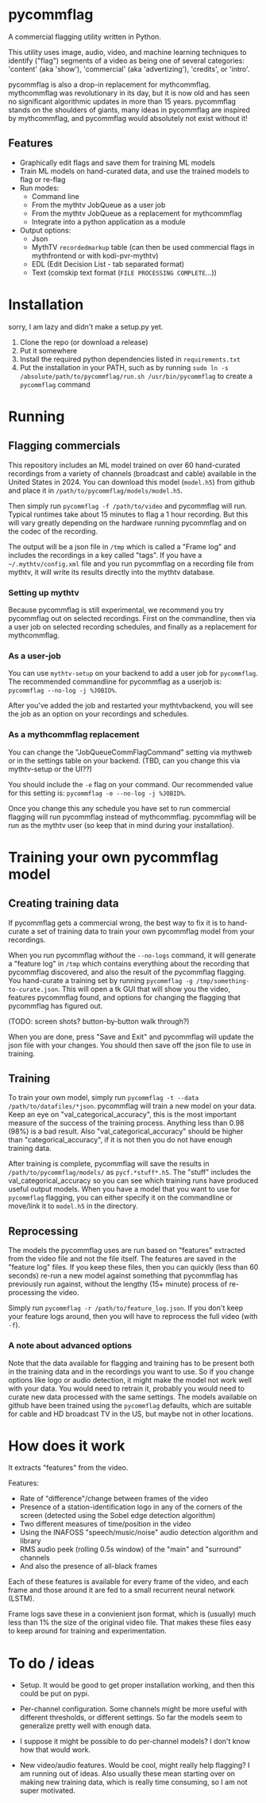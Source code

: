 # pycommflag
A commercial flagging utility written in Python.

This utility uses image, audio, video, and machine learning techniques to
identify ("flag") segments of a video as being one of several categories:
'content' (aka 'show'), 'commercial' (aka 'advertizing'), 'credits', or 
'intro'.

pycommflag is also a drop-in replacement for mythcommflag.  mythcommflag was revolutionary in its day, but it is now old and has seen no significant algorithmic updates in more than 15 years.  pycommflag stands on the shoulders of giants, many ideas in pycommflag are inspired by mythcommflag, and pycommflag would absolutely not exist without it!

## Features

- Graphically edit flags and save them for training ML models
- Train ML models on hand-curated data, and use the trained models to flag or re-flag
- Run modes:
    - Command line
    - From the mythtv JobQueue as a user job
    - From the mythtv JobQueue as a replacement for mythcommflag
    - Integrate into a python application as a module
- Output options:
    - Json
    - MythTV `recordedmarkup` table (can then be used commercial flags in mythfrontend or with kodi-pvr-mythtv)
    - EDL (Edit Decision List - tab separated format) 
    - Text (comskip text format (`FILE PROCESSING COMPLETE`...))

# Installation

sorry, I am lazy and didn't make a setup.py yet.  

1. Clone the repo (or download a release)
2. Put it somewhere
3. Install the required python dependencies listed in `requirements.txt`
4. Put the installation in your PATH, such as by running `sudo ln -s /absolute/path/to/pycommflag/run.sh /usr/bin/pycommflag` to create a `pycommflag` command

# Running

## Flagging commercials

This repository includes an ML model trained on over 60 hand-curated recordings from a variety of channels (broadcast and cable) available in the United States in 2024.  You can download this model (`model.h5`) from github and place it in `/path/to/pycommflag/models/model.h5`.

Then simply run `pycommflag -f /path/to/video` and pycommflag will run.  Typical runtimes take about 15 minutes to flag a 1 hour recording.  But this will vary greatly depending on the hardware running pycommflag and on the codec of the recording.

The output will be a json file in `/tmp` which is called a "Frame log" and includes the recordings in a key called "tags".  If you have a `~/.mythtv/config.xml` file and you run pycommflag on a recording file from mythtv, it will write its results directly into the mythtv database.

### Setting up mythtv

Because pycommflag is still experimental, we recommend you try pycommflag out on selected recordings.  First on the commandline, then via a user job on selected recording schedules, and finally as a replacement for mythcommflag.

### As a user-job

You can use `mythtv-setup` on your backend to add a user job for `pycommflag`.  The recommended commandline for pycommflag as a userjob is: `pycommflag --no-log -j %JOBID%`.

After you've added the job and restarted your mythtvbackend, you will see the job as an option on your recordings and schedules.

### As a mythcommflag replacement

You can change the "JobQueueCommFlagCommand" setting via mythweb or in the settings table on your backend.  (TBD, can you change this via mythtv-setup or the UI??)

You should include the `-e` flag on your command.  Our recommended value for this setting is: `pycommflag -e --no-log -j %JOBID%`.

Once you change this any schedule you have set to run commercial flagging will run pycommflag instead of mythcommflag.  pycommflag will be run as the mythtv user (so keep that in mind during your installation).

# Training your own pycommflag model

## Creating training data

If pycommflag gets a commercial wrong, the best way to fix it is to hand-curate a set of training data to train your own pycommflag model from your recordings.

When you run pycommflag *without* the `--no-logs` command, it will generate a "feature log" in `/tmp` which contains everything about the recording that pycommflag discovered, and also the result of the pycommflag flagging.  You hand-curate a training set by running `pycommflag -g /tmp/something-to-curate.json`.  This will open a tk GUI that will show you the video, features pycommflag found, and options for changing the flagging that pycommflag has figured out.

(TODO: screen shots? button-by-button walk through?)

When you are done, press "Save and Exit" and pycommflag will update the json file with your changes.  You should then save off the json file to use in training.

## Training

To train your own model, simply run `pycommflag -t --data /path/to/datafiles/*json`.  pycommflag will train a new model on your data.  Keep an eye on "val_categorical_accuracy", this is the most important measure of the success of the training process.  Anything less than 0.98 (98%) is a bad result. Also "val_categorical_accuracy" should be higher than "categorical_accuracy", if it is not then you do not have enough training data.

After training is complete, pycommflag will save the results in `/path/to/pycommflag/models/` as `pycf.*stuff*.h5`.  The "stuff" includes the val_categorical_accuracy so you can see which training runs have produced useful output models.  When you have a model that you want to use for `pycommflag` flagging, you can either specify it on the commandline or move/link it to `model.h5` in the directory.

## Reprocessing

The models the pycommflag uses are run based on "features" extracted from the video file and not the file itself.  The features are saved in the "feature log" files.  If you keep these files, then you can quickly (less than 60 seconds) re-run a new model against something that pycommflag has previously run against, without the lengthy (15+ minute) process of re-processing the video.

Simply run `pycommflag -r /path/to/feature_log.json`.  If you don't keep your feature logs around, then you will have to reprocess the full video (with `-f`).

### A note about advanced options

Note that the data available for flagging and training has to be present both in the training data and in the recordings you want to use.  So if you change options like logo or audio detection, it might make the model not work well with your data.  You would need to retrain it, probably you would need to curate new data processed with the same settings.  The models available on github have been trained using the `pycommflag` defaults, which are suitable for cable and HD broadcast TV in the US, but maybe not in other locations.

# How does it work

It extracts "features" from the video.

Features:
- Rate of "difference"/change between frames of the video
- Presence of a station-identification logo in any of the corners of the screen (detected using the Sobel edge detection algorithm)
- Two different measures of time/position in the video
- Using the INAFOSS "speech/music/noise" audio detection algorithm and library
- RMS audio peek (rolling 0.5s window) of the "main" and "surround" channels
- And also the presence of all-black frames

Each of these features is available for every frame of the video, and each frame and those around it are fed to a small recurrent neural network (LSTM).

Frame logs save these in a convienient json format, which is (usually) much less than 1% the size of the original video file.  That makes these files easy to keep around for training and experimentation.

# To do / ideas

- Setup.  It would be good to get proper installation working, and then this could be put on pypi.

- Per-channel configuration.  Some channels might be more useful with different thresholds, or different settings.  So far the models seem to generalize pretty well with enough data.

- I suppose it might be possible to do per-channel models?  I don't know how that would work.

- New video/audio features.  Would be cool, might really help flagging?  I am running out of ideas.  Also usually these mean starting over on making new training data, which is really time consuming, so I am not super motivated.
